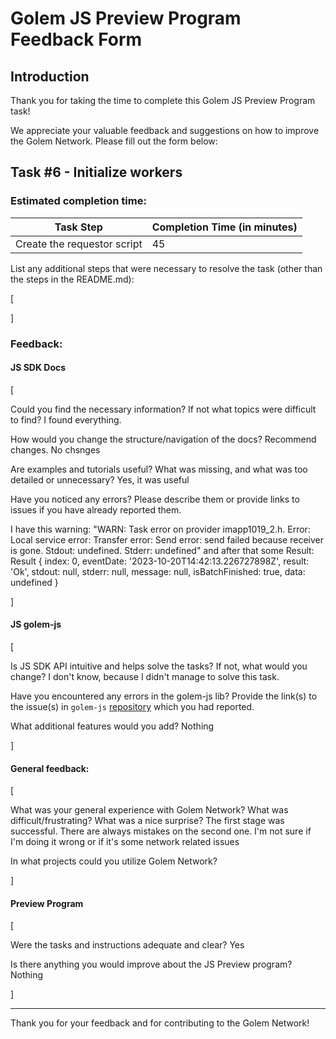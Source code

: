 # Golem JS Preview Program Feedback Form

## Introduction

Thank you for taking the time to complete this Golem JS Preview Program task!

We appreciate your valuable feedback and suggestions on how to improve the Golem Network.
Please fill out the form below:

## Task #6 - Initialize workers

### Estimated completion time:
| Task Step                     | Completion Time (in minutes) |
|-------------------------------|------------------------------|
| Create the requestor script  |             45                |

List any additional steps that were necessary to resolve the task (other than the steps in the README.md):

[


]

### Feedback:

#### JS SDK Docs

[

Could you find the necessary information? If not what topics were difficult to find? I found everything.

How would you change the structure/navigation of the docs? Recommend changes. No chsnges

Are examples and tutorials useful? What was missing, and what was too detailed or unnecessary?  Yes, it was useful

Have you noticed any errors? Please describe them or provide links to issues if you have already reported them.

I have this warning:
"WARN: Task error on provider imapp1019_2.h. Error: Local service error: Transfer error: Send error: send failed because receiver is gone. Stdout: undefined. Stderr: undefined"
and after that some Result:
Result {
  index: 0,
  eventDate: '2023-10-20T14:42:13.226727898Z',
  result: 'Ok',
  stdout: null,
  stderr: null,
  message: null,
  isBatchFinished: true,
  data: undefined
}

]

#### JS golem-js

[
    
Is JS SDK API intuitive and helps solve the tasks? If not, what would you change?
I don't know, because I didn't manage to solve this task.

Have you encountered any errors in the golem-js lib? Provide the link(s) to the issue(s) in `golem-js` [repository](https://github.com/golemfactory/golem-js/issues) which you had reported.

What additional features would you add? Nothing

]

#### General feedback:

[

What was your general experience with Golem Network? What was difficult/frustrating? 
What was a nice surprise?
The first stage was successful. There are always mistakes on the second one. I'm not sure if I'm doing it wrong or if it's some network related issues

In what projects could you utilize Golem Network?

]

#### Preview Program

[

Were the tasks and instructions adequate and clear? Yes

Is there anything you would improve about the JS Preview program? Nothing

]


---

Thank you for your feedback and for contributing to the Golem Network!